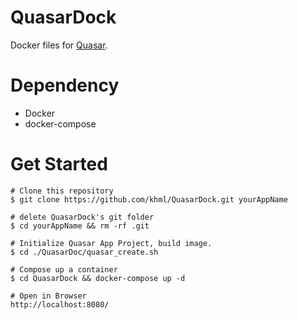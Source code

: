 # QuasarDock
Docker files for [Quasar](https://quasar.dev/).

# Dependency
- Docker
- docker-compose

# Get Started

```
# Clone this repository
$ git clone https://github.com/khml/QuasarDock.git yourAppName

# delete QuasarDock's git folder
$ cd yourAppName && rm -rf .git

# Initialize Quasar App Project, build image.
$ cd ./QuasarDoc/quasar_create.sh

# Compose up a container
$ cd QuasarDock && docker-compose up -d

# Open in Browser
http://localhost:8080/

```
